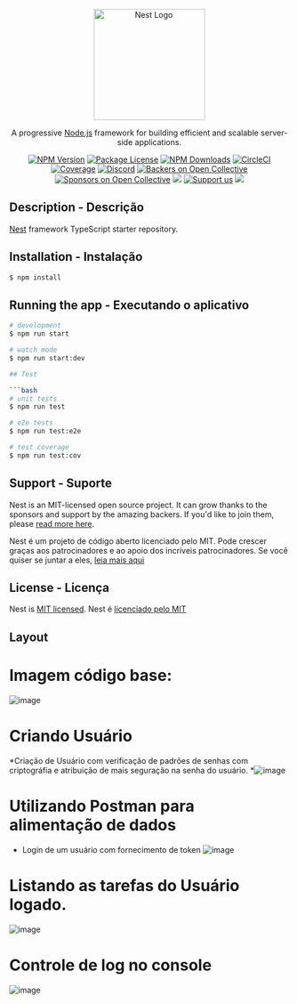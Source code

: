 <p align="center">
  <a href="http://nestjs.com/" target="blank"><img src="https://nestjs.com/img/logo-small.svg" width="200" alt="Nest Logo" /></a>
</p>

[circleci-image]: https://img.shields.io/circleci/build/github/nestjs/nest/master?token=abc123def456
[circleci-url]: https://circleci.com/gh/nestjs/nest

  <p align="center">A progressive <a href="http://nodejs.org" target="_blank">Node.js</a> framework for building efficient and scalable server-side applications.</p>
    <p align="center">
<a href="https://www.npmjs.com/~nestjscore" target="_blank"><img src="https://img.shields.io/npm/v/@nestjs/core.svg" alt="NPM Version" /></a>
<a href="https://www.npmjs.com/~nestjscore" target="_blank"><img src="https://img.shields.io/npm/l/@nestjs/core.svg" alt="Package License" /></a>
<a href="https://www.npmjs.com/~nestjscore" target="_blank"><img src="https://img.shields.io/npm/dm/@nestjs/common.svg" alt="NPM Downloads" /></a>
<a href="https://circleci.com/gh/nestjs/nest" target="_blank"><img src="https://img.shields.io/circleci/build/github/nestjs/nest/master" alt="CircleCI" /></a>
<a href="https://coveralls.io/github/nestjs/nest?branch=master" target="_blank"><img src="https://coveralls.io/repos/github/nestjs/nest/badge.svg?branch=master#9" alt="Coverage" /></a>
<a href="https://discord.gg/G7Qnnhy" target="_blank"><img src="https://img.shields.io/badge/discord-online-brightgreen.svg" alt="Discord"/></a>
<a href="https://opencollective.com/nest#backer" target="_blank"><img src="https://opencollective.com/nest/backers/badge.svg" alt="Backers on Open Collective" /></a>
<a href="https://opencollective.com/nest#sponsor" target="_blank"><img src="https://opencollective.com/nest/sponsors/badge.svg" alt="Sponsors on Open Collective" /></a>
  <a href="https://paypal.me/kamilmysliwiec" target="_blank"><img src="https://img.shields.io/badge/Donate-PayPal-ff3f59.svg"/></a>
    <a href="https://opencollective.com/nest#sponsor"  target="_blank"><img src="https://img.shields.io/badge/Support%20us-Open%20Collective-41B883.svg" alt="Support us"></a>
  <a href="https://twitter.com/nestframework" target="_blank"><img src="https://img.shields.io/twitter/follow/nestframework.svg?style=social&label=Follow"></a>
</p>
  <!--[![Backers on Open Collective](https://opencollective.com/nest/backers/badge.svg)](https://opencollective.com/nest#backer)
  [![Sponsors on Open Collective](https://opencollective.com/nest/sponsors/badge.svg)](https://opencollective.com/nest#sponsor)-->

## Description - Descrição

[Nest](https://github.com/nestjs/nest) framework TypeScript starter repository.

## Installation - Instalação

```bash
$ npm install
```

## Running the app - Executando o aplicativo

```bash
# development
$ npm run start

# watch mode
$ npm run start:dev

## Test

```bash
# unit tests
$ npm run test

# e2e tests
$ npm run test:e2e

# test coverage
$ npm run test:cov
```

## Support - Suporte

Nest is an MIT-licensed open source project. It can grow thanks to the sponsors and support by the amazing backers. If you'd like to join them, please [read more here](https://docs.nestjs.com/support).

Nest é um projeto de código aberto licenciado pelo MIT. Pode crescer graças aos patrocinadores e ao apoio dos incríveis patrocinadores. Se você quiser se juntar a eles, [leia mais aqui](https://docs.nestjs.com/support)



## License - Licença

Nest is [MIT licensed](LICENSE).
Nest é [licenciado pelo MIT](LICENSE)

## Layout

# Imagem código base:
![image](https://user-images.githubusercontent.com/11823640/173204734-0e1eeaa4-f67d-4771-bc12-3a66142d8b98.png)

# Criando Usuário
 *Criação de Usuário com verificação de padrões de senhas com criptográfia e atribuição de mais seguração na senha do usuário.
 *![image](https://user-images.githubusercontent.com/11823640/173204925-bbce5d24-0c2e-4d83-86a5-7e1ab44f04ac.png)

# Utilizando Postman para alimentação de dados
 * Login de um usuário com fornecimento de token
 ![image](https://user-images.githubusercontent.com/11823640/173204854-fea7e20b-f874-482d-9feb-459a9087a662.png)

# Listando as tarefas do Usuário logado.
![image](https://user-images.githubusercontent.com/11823640/173204981-90c17adf-79df-4d35-8603-f1a347995fde.png)

# Controle de log no console
![image](https://user-images.githubusercontent.com/11823640/173205008-8eddaf02-2535-4e7f-9b4f-279eab004d11.png)






